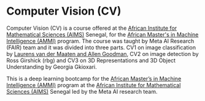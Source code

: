 # Computer Vision (CV)

Computer Vision (CV) is a course offered at the [African Institute for Mathematical Sciences (AIMS)](https://aims-senegal.org/) Senegal, for the [African Master's in Machine Intelligence (AMMI)](https://aimsammi.org/) program. The course was taught by Meta AI Research (FAIR) team and it was divided into three parts.
CV1 on  image classification  by [Laurens van der Maaten and Allen Goodman](https://lvdmaaten.github.io/), CV2 on image detection by Ross Girshick (rbg) and CV3 on 3D Representations and 3D Object Understanding by Georgia Gkioxari.


This is a deep learning bootcamp for  the [African Master’s in Machine Intelligence (AMMI)](https://aimsammi.org/) program at  the [ African Institute for Mathematical Sciences (AIMS)](https://aims-senegal.org/) Senegal led by the Meta AI research team.
